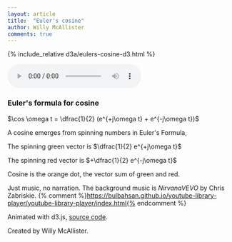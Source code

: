 ```yaml
---
layout: article
title:  "Euler's cosine"
author: Willy McAllister
comments: true
---
```


{% include_relative d3a/eulers-cosine-d3.html %}

<audio src="https://www.youtube.com/audiolibrary_download?vid=4ce80a47a63a7fa1" controls loop></audio>

### Euler's formula for cosine

$\cos \omega t = \dfrac{1}{2} (e^{+j\omega t} + e^{-j\omega t})$

A cosine emerges from spinning numbers in Euler's Formula, 

The spinning green vector is $\dfrac{1}{2} e^{+j\omega t}$ 

The spinning red vector is $+\dfrac{1}{2} e^{-j\omega t}$  

Cosine is the orange dot, the vector sum of green and red.

Just music, no narration. The background music is *NirvanaVEVO* by Chris Zabriskie. {% comment %}https://bulbahsan.github.io/youtube-library-player/youtube-library-player/index.html{% endcomment %}

Animated with d3.js, [source code](https://github.com/willymcallister/spinningnumbers/tree/master/_articles/d3a/eulers-cosine-d3.html).

Created by Willy McAllister.
